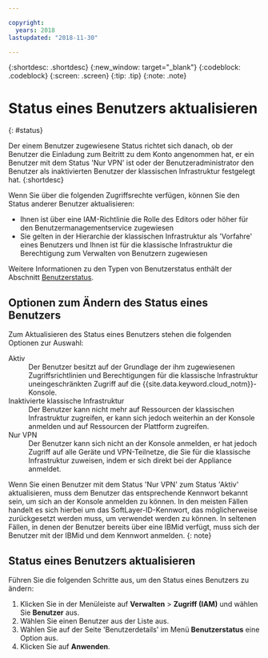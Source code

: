 ```yaml
---

copyright:
  years: 2018
lastupdated: "2018-11-30"

---
```



{:shortdesc: .shortdesc}
{:new_window: target="_blank"}
{:codeblock: .codeblock}
{:screen: .screen}
{:tip: .tip}
{:note: .note}

# Status eines Benutzers aktualisieren
{: #status}

Der einem Benutzer zugewiesene Status richtet sich danach, ob der Benutzer die Einladung zum Beitritt zu dem Konto angenommen hat, er ein Benutzer mit dem Status 'Nur VPN' ist oder der Benutzeradministrator den Benutzer als inaktivierten Benutzer der klassischen Infrastruktur festgelegt hat.
{:shortdesc}

Wenn Sie über die folgenden Zugriffsrechte verfügen, können Sie den Status anderer Benutzer aktualisieren:

  * Ihnen ist über eine IAM-Richtlinie die Rolle des Editors oder höher für den Benutzermanagementservice zugewiesen
  * Sie gelten in der Hierarchie der klassischen Infrastruktur als 'Vorfahre' eines Benutzers und Ihnen ist für die klassische Infrastruktur die Berechtigung zum Verwalten von Benutzern zugewiesen


Weitere Informationen zu den Typen von Benutzerstatus enthält der Abschnitt [Benutzerstatus](/docs/iam/userstatus.html#status).

## Optionen zum Ändern des Status eines Benutzers

Zum Aktualisieren des Status eines Benutzers stehen die folgenden Optionen zur Auswahl:

<dl>
<dt>Aktiv</dt>
<dd>Der Benutzer besitzt auf der Grundlage der ihm zugewiesenen Zugriffsrichtlinien und Berechtigungen für die klassische Infrastruktur uneingeschränkten Zugriff auf die {{site.data.keyword.cloud_notm}}-Konsole.</dd>
<dt>Inaktivierte klassische Infrastruktur</dt>
<dd>Der Benutzer kann nicht mehr auf Ressourcen der klassischen Infrastruktur zugreifen, er kann sich jedoch weiterhin an der Konsole anmelden und auf Ressourcen der Plattform zugreifen.</dd>
<dt>Nur VPN</dt>
<dd>Der Benutzer kann sich nicht an der Konsole anmelden, er hat jedoch Zugriff auf alle Geräte und VPN-Teilnetze, die Sie für die klassische Infrastruktur zuweisen, indem er sich direkt bei der Appliance anmeldet.</dd>
</dl>

Wenn Sie einen Benutzer mit dem Status 'Nur VPN' zum Status 'Aktiv' aktualisieren, muss dem Benutzer das entsprechende Kennwort bekannt sein, um sich an der Konsole anmelden zu können. In den meisten Fällen handelt es sich hierbei um das SoftLayer-ID-Kennwort, das möglicherweise zurückgesetzt werden muss, um verwendet werden zu können. In seltenen Fällen, in denen der Benutzer bereits über eine IBMid verfügt, muss sich der Benutzer mit der IBMid und dem Kennwort anmelden.
{: note}

## Status eines Benutzers aktualisieren

Führen Sie die folgenden Schritte aus, um den Status eines Benutzers zu ändern:

1. Klicken Sie in der Menüleiste auf **Verwalten** &gt; **Zugriff (IAM)** und wählen Sie **Benutzer** aus.
2. Wählen Sie einen Benutzer aus der Liste aus.
3. Wählen Sie auf der Seite 'Benutzerdetails' im Menü **Benutzerstatus** eine Option aus.  
4. Klicken Sie auf **Anwenden**.

